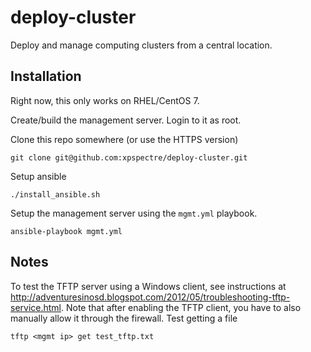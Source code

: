 # deploy-cluster

Deploy and manage computing clusters from a central location.

## Installation

Right now, this only works on RHEL/CentOS 7.

Create/build the management server. Login to it as root.

Clone this repo somewhere (or use the HTTPS version)

    git clone git@github.com:xpspectre/deploy-cluster.git

Setup ansible

    ./install_ansible.sh

Setup the management server using the `mgmt.yml` playbook.

    ansible-playbook mgmt.yml

## Notes

To test the TFTP server using a Windows client, see instructions at http://adventuresinosd.blogspot.com/2012/05/troubleshooting-tftp-service.html. Note that after enabling the TFTP client, you have to also manually allow it through the firewall. Test getting a file

    tftp <mgmt ip> get test_tftp.txt

